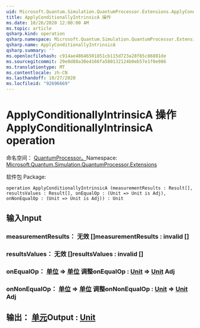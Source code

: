 ```yaml
---
uid: Microsoft.Quantum.Simulation.QuantumProcessor.Extensions.ApplyConditionallyIntrinsicA
title: ApplyConditionallyIntrinsicA 操作
ms.date: 10/26/2020 12:00:00 AM
ms.topic: article
qsharp.kind: operation
qsharp.namespace: Microsoft.Quantum.Simulation.QuantumProcessor.Extensions
qsharp.name: ApplyConditionallyIntrinsicA
qsharp.summary: ''
ms.openlocfilehash: c914ae48646501851cb115d723a28f65c86881de
ms.sourcegitcommit: 29e0d88a30e4166fa580132124b0eb57e1f0e986
ms.translationtype: MT
ms.contentlocale: zh-CN
ms.lasthandoff: 10/27/2020
ms.locfileid: "92696669"
---
```

# <a name="applyconditionallyintrinsica-operation"></a><span data-ttu-id="17a0d-102">ApplyConditionallyIntrinsicA 操作</span><span class="sxs-lookup"><span data-stu-id="17a0d-102">ApplyConditionallyIntrinsicA operation</span></span>

<span data-ttu-id="17a0d-103">命名空间： [QuantumProcessor。](xref:Microsoft.Quantum.Simulation.QuantumProcessor.Extensions)</span><span class="sxs-lookup"><span data-stu-id="17a0d-103">Namespace: [Microsoft.Quantum.Simulation.QuantumProcessor.Extensions](xref:Microsoft.Quantum.Simulation.QuantumProcessor.Extensions)</span></span>

<span data-ttu-id="17a0d-104">软件包 [](https://nuget.org/packages/)</span><span class="sxs-lookup"><span data-stu-id="17a0d-104">Package: [](https://nuget.org/packages/)</span></span>




```qsharp
operation ApplyConditionallyIntrinsicA (measurementResults : Result[], resultsValues : Result[], onEqualOp : (Unit => Unit is Adj), onNonEqualOp : (Unit => Unit is Adj)) : Unit
```


## <a name="input"></a><span data-ttu-id="17a0d-105">输入</span><span class="sxs-lookup"><span data-stu-id="17a0d-105">Input</span></span>

### <a name="measurementresults--__invalidresult__"></a><span data-ttu-id="17a0d-106">measurementResults： __无效 <Result>__ []</span><span class="sxs-lookup"><span data-stu-id="17a0d-106">measurementResults : __invalid<Result>__ []</span></span>




### <a name="resultsvalues--__invalidresult__"></a><span data-ttu-id="17a0d-107">resultsValues： __无效 <Result>__ []</span><span class="sxs-lookup"><span data-stu-id="17a0d-107">resultsValues : __invalid<Result>__ []</span></span>




### <a name="onequalop--unit--unit-adj"></a><span data-ttu-id="17a0d-108">onEqualOp： [单位](xref:microsoft.quantum.lang-ref.unit) => [单位](xref:microsoft.quantum.lang-ref.unit) 调整</span><span class="sxs-lookup"><span data-stu-id="17a0d-108">onEqualOp : [Unit](xref:microsoft.quantum.lang-ref.unit) => [Unit](xref:microsoft.quantum.lang-ref.unit) Adj</span></span>




### <a name="onnonequalop--unit--unit-adj"></a><span data-ttu-id="17a0d-109">onNonEqualOp： [单位](xref:microsoft.quantum.lang-ref.unit) => [单位](xref:microsoft.quantum.lang-ref.unit) 调整</span><span class="sxs-lookup"><span data-stu-id="17a0d-109">onNonEqualOp : [Unit](xref:microsoft.quantum.lang-ref.unit) => [Unit](xref:microsoft.quantum.lang-ref.unit) Adj</span></span>





## <a name="output--unit"></a><span data-ttu-id="17a0d-110">输出： [单元](xref:microsoft.quantum.lang-ref.unit)</span><span class="sxs-lookup"><span data-stu-id="17a0d-110">Output : [Unit](xref:microsoft.quantum.lang-ref.unit)</span></span>

